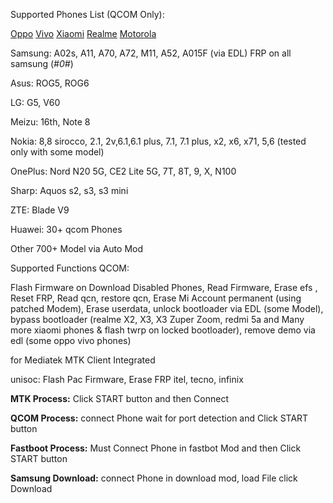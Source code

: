 Supported Phones List (QCOM Only):

<a href="https://romprovider.com/oppo-supported-model-functions/">Oppo</a>
<a href="https://romprovider.com/vivo-supported-model-functions/">Vivo</a>
<a href="https://romprovider.com/xiaomi-supported-model-functions/">Xiaomi</a>
<a href="https://romprovider.com/realme-supported-model-functions/">Realme</a>
<a href="https://github.com/jeck24India/Motorola-unbrick-tool">Motorola</a>

Samsung: A02s, A11, A70, A72, M11, A52, A015F (via EDL) FRP on all samsung (*#0#*)

Asus: ROG5, ROG6

LG: G5, V60

Meizu: 16th, Note 8

Nokia: 8,8 sirocco, 2.1, 2v,6.1,6.1 plus, 7.1, 7.1 plus, x2, x6, x71, 5,6 (tested only with some model)

OnePlus: Nord N20 5G, CE2 Lite 5G, 7T, 8T, 9, X, N100

Sharp: Aquos s2, s3, s3 mini

ZTE: Blade V9

Huawei: 30+ qcom Phones

Other 700+ Model via Auto Mod

Supported Functions QCOM:

Flash Firmware on Download Disabled Phones, Read Firmware, Erase efs , Reset FRP, Read qcn, restore qcn, Erase Mi Account permanent (using patched Modem), Erase userdata, unlock bootloader via EDL (some Model), bypass bootloader (realme X2, X3, X3 Zuper Zoom, redmi 5a and Many more xiaomi phones & flash twrp on locked bootloader), remove demo via edl (some oppo vivo phones)

for Mediatek MTK Client Integrated

unisoc:
Flash Pac Firmware, Erase FRP itel, tecno, infinix

**MTK Process:**
Click START button and then Connect

**QCOM Process:**
connect Phone wait for port detection and Click START button

**Fastboot Process:**
Must Connect Phone in fastbot Mod and then Click START button

**Samsung Download:**
connect Phone in download mod, load File click Download
